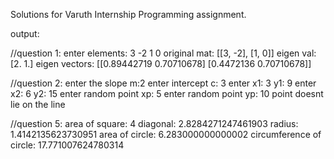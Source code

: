 Solutions for Varuth Internship Programming assignment.


output:

//question 1:
enter elements:
3
-2
1
0
original mat:  [[3, -2], [1, 0]]
eigen val:  [2. 1.]
eigen vectors:  [[0.89442719 0.70710678]
 [0.4472136  0.70710678]]

//question 2:
enter the slope m:2
enter intercept c: 3
enter x1: 3
y1:  9
enter x2: 6
y2:  15
enter random point xp: 5
enter random point yp: 10
point doesnt lie on the line

 //question 5:
area of square: 4
diagonal:  2.8284271247461903
radius:  1.4142135623730951
area of circle:  6.283000000000002
circumference of circle:  17.771007624780314
 
